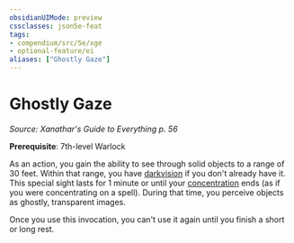 ```yaml
---
obsidianUIMode: preview
cssclasses: json5e-feat
tags:
- compendium/src/5e/xge
- optional-feature/ei
aliases: ["Ghostly Gaze"]
---
```

# Ghostly Gaze
*Source: Xanathar's Guide to Everything p. 56*  

**Prerequisite**: 7th-level Warlock

As an action, you gain the ability to see through solid objects to a range of 30 feet. Within that range, you have [darkvision](4-Resources/Compendium/rules/senses.md#darkvision) if you don't already have it. This special sight lasts for 1 minute or until your [concentration](4-Resources/Compendium/rules/conditions.md#concentration) ends (as if you were concentrating on a spell). During that time, you perceive objects as ghostly, transparent images.

Once you use this invocation, you can't use it again until you finish a short or long rest.